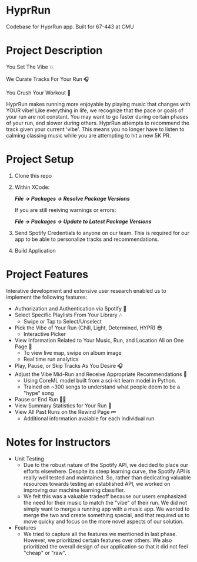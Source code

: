 # HyprRun
Codebase for HyprRun app. Built for 67-443 at CMU

# Project Description

You Set The Vibe 💥

We Curate Tracks For Your Run 🎧

You Crush Your Workout 💪



HyprRun makes running more enjoyable by playing music that changes with YOUR vibe! Like everything in life, we recognize that the pace or goals of your run are not constant. You may want to go faster during certain phases of your run, and slower during others. HyprRun attempts to recommend the track given your current 'vibe'. This means you no longer have to listen to calming classing music while you are attempting to hit a new 5K PR.

# Project Setup

1. Clone this repo 

2. Within XCode: 
   
   **_File -> Packages -> Resolve Package Versions_**

   If you are still reeiving warnings or errors: 

   **_File -> Packages -> Update to Latest Package Versions_**

3. Send Spotify Credentials to anyone on our team. This is required for our app to be able to personalize tracks and recommendations.

4. Build Application 

# Project Features

Interative development and extensive user research enabled us to implement the following features: 

- Authorization and Authentication via Spotify 🔐
- Select Specific Playlists From Your Library 🎶
  - Swipe or Tap to Select/Unselect
- Pick the Vibe of Your Run (Chill, Light, Determined, HYPR) 😎
  - Interactive Picker
- View Information Related to Your Music, Run, and Location All on One Page 🤩
  - To view live map, swipe on album image
  - Real time run analytics
- Play, Pause, or Skip Tracks As You Desire 🎧
- Adjust the Vibe Mid-Run and Receive Appropriate Recommendations 🤖
  - Using CoreML model built from a sci-kit learn model in Python. 
  - Trained on ~300 songs to understand what people deem to be a "hype" song
- Pause or End Run 🏃‍♀️
- View Summary Statistics for Your Run 🔢
- View All Past Runs on the Rewind Page ⏮
  - Additional information avaiable for each individual run

# Notes for Instructors

- Unit Testing
  - Due to the robust nature of the Spotify API, we decided to place our efforts elsewhere. Despite its steep learning curve, the Spotify API is really well tested and maintained. So, rather than dedicating valuable resources towards testing an established API, we worked on improving our machine learning classifier. 
  - We felt this was a valuable tradeoff because our users emphasized the need for their music to match the "vibe" of their run. We did not simply want to merge a running app with a music app. We wanted to merge the two and create something special, and that required us to move quicky and focus on the more novel aspects of our solution. 
- Features
  - We tried to capture all the features we mentioned in last phase. However, we prioritized certain features over others. We also prioritized the overall design of our application so that it did not feel "cheap" or "raw".
